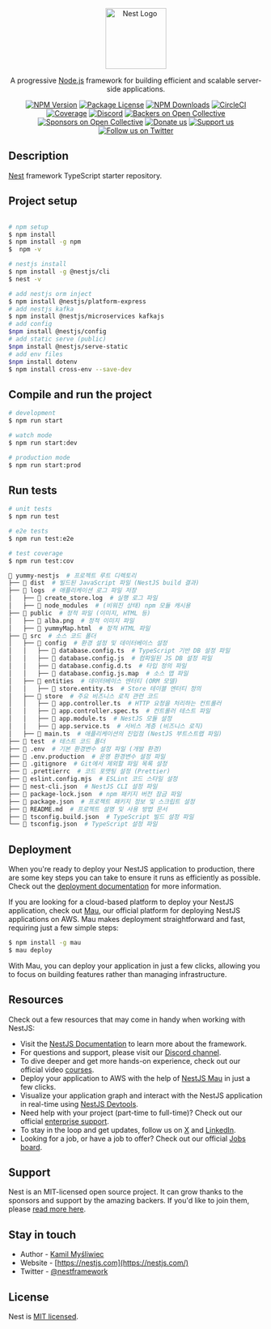 <p align="center">
  <a href="http://nestjs.com/" target="blank"><img src="https://nestjs.com/img/logo-small.svg" width="120" alt="Nest Logo" /></a>
</p>

[circleci-image]: https://img.shields.io/circleci/build/github/nestjs/nest/master?token=abc123def456
[circleci-url]: https://circleci.com/gh/nestjs/nest

  <p align="center">A progressive <a href="http://nodejs.org" target="_blank">Node.js</a> framework for building efficient and scalable server-side applications.</p>
    <p align="center">
<a href="https://www.npmjs.com/~nestjscore" target="_blank"><img src="https://img.shields.io/npm/v/@nestjs/core.svg" alt="NPM Version" /></a>
<a href="https://www.npmjs.com/~nestjscore" target="_blank"><img src="https://img.shields.io/npm/l/@nestjs/core.svg" alt="Package License" /></a>
<a href="https://www.npmjs.com/~nestjscore" target="_blank"><img src="https://img.shields.io/npm/dm/@nestjs/common.svg" alt="NPM Downloads" /></a>
<a href="https://circleci.com/gh/nestjs/nest" target="_blank"><img src="https://img.shields.io/circleci/build/github/nestjs/nest/master" alt="CircleCI" /></a>
<a href="https://coveralls.io/github/nestjs/nest?branch=master" target="_blank"><img src="https://coveralls.io/repos/github/nestjs/nest/badge.svg?branch=master#9" alt="Coverage" /></a>
<a href="https://discord.gg/G7Qnnhy" target="_blank"><img src="https://img.shields.io/badge/discord-online-brightgreen.svg" alt="Discord"/></a>
<a href="https://opencollective.com/nest#backer" target="_blank"><img src="https://opencollective.com/nest/backers/badge.svg" alt="Backers on Open Collective" /></a>
<a href="https://opencollective.com/nest#sponsor" target="_blank"><img src="https://opencollective.com/nest/sponsors/badge.svg" alt="Sponsors on Open Collective" /></a>
  <a href="https://paypal.me/kamilmysliwiec" target="_blank"><img src="https://img.shields.io/badge/Donate-PayPal-ff3f59.svg" alt="Donate us"/></a>
    <a href="https://opencollective.com/nest#sponsor"  target="_blank"><img src="https://img.shields.io/badge/Support%20us-Open%20Collective-41B883.svg" alt="Support us"></a>
  <a href="https://twitter.com/nestframework" target="_blank"><img src="https://img.shields.io/twitter/follow/nestframework.svg?style=social&label=Follow" alt="Follow us on Twitter"></a>
</p>
  <!--[![Backers on Open Collective](https://opencollective.com/nest/backers/badge.svg)](https://opencollective.com/nest#backer)
  [![Sponsors on Open Collective](https://opencollective.com/nest/sponsors/badge.svg)](https://opencollective.com/nest#sponsor)-->

## Description

[Nest](https://github.com/nestjs/nest) framework TypeScript starter repository.

## Project setup
```bash

# npm setup
$ npm install
$ npm install -g npm
$  npm -v

# nestjs install 
$ npm install -g @nestjs/cli
$ nest -v

# add nestjs orm inject
$ npm install @nestjs/platform-express
# add nestjs kafka
$ npm install @nestjs/microservices kafkajs
# add config
$npm install @nestjs/config
# add static serve (public)
$npm install @nestjs/serve-static
# add env files
$npm install dotenv
$ npm install cross-env --save-dev
```

## Compile and run the project

```bash
# development
$ npm run start

# watch mode
$ npm run start:dev

# production mode
$ npm run start:prod
```

## Run tests

```bash
# unit tests
$ npm run test

# e2e tests
$ npm run test:e2e

# test coverage
$ npm run test:cov
```

``` bash
📂 yummy-nestjs  # 프로젝트 루트 디렉토리
├── 📂 dist  # 빌드된 JavaScript 파일 (NestJS build 결과)
├── 📂 logs  # 애플리케이션 로그 파일 저장
│   ├── 📄 create_store.log  # 실행 로그 파일
│   ├── 📄 node_modules  # (비워진 상태) npm 모듈 캐시용
├── 📂 public  # 정적 파일 (이미지, HTML 등)
│   ├── 📄 alba.png  # 정적 이미지 파일
│   ├── 📄 yummyMap.html  # 정적 HTML 파일
├── 📂 src  # 소스 코드 폴더
│   ├── 📂 config  # 환경 설정 및 데이터베이스 설정
│   │   ├── 📄 database.config.ts  # TypeScript 기반 DB 설정 파일
│   │   ├── 📄 database.config.js  # 컴파일된 JS DB 설정 파일
│   │   ├── 📄 database.config.d.ts  # 타입 정의 파일
│   │   ├── 📄 database.config.js.map  # 소스 맵 파일
│   ├── 📂 entities  # 데이터베이스 엔터티 (ORM 모델)
│   │   ├── 📄 store.entity.ts  # Store 테이블 엔터티 정의
│   ├── 📂 store  # 주요 비즈니스 로직 관련 코드
│   │   ├── 📄 app.controller.ts  # HTTP 요청을 처리하는 컨트롤러
│   │   ├── 📄 app.controller.spec.ts  # 컨트롤러 테스트 파일
│   │   ├── 📄 app.module.ts  # NestJS 모듈 설정
│   │   ├── 📄 app.service.ts  # 서비스 계층 (비즈니스 로직)
│   ├── 📄 main.ts  # 애플리케이션의 진입점 (NestJS 부트스트랩 파일)
├── 📂 test  # 테스트 코드 폴더
├── 📄 .env  # 기본 환경변수 설정 파일 (개발 환경)
├── 📄 .env.production  # 운영 환경변수 설정 파일
├── 📄 .gitignore  # Git에서 제외할 파일 목록 설정
├── 📄 .prettierrc  # 코드 포맷팅 설정 (Prettier)
├── 📄 eslint.config.mjs  # ESLint 코드 스타일 설정
├── 📄 nest-cli.json  # NestJS CLI 설정 파일
├── 📄 package-lock.json  # npm 패키지 버전 잠금 파일
├── 📄 package.json  # 프로젝트 패키지 정보 및 스크립트 설정
├── 📄 README.md  # 프로젝트 설명 및 사용 방법 문서
├── 📄 tsconfig.build.json  # TypeScript 빌드 설정 파일
└── 📄 tsconfig.json  # TypeScript 설정 파일
```


## Deployment

When you're ready to deploy your NestJS application to production, there are some key steps you can take to ensure it runs as efficiently as possible. Check out the [deployment documentation](https://docs.nestjs.com/deployment) for more information.

If you are looking for a cloud-based platform to deploy your NestJS application, check out [Mau](https://mau.nestjs.com), our official platform for deploying NestJS applications on AWS. Mau makes deployment straightforward and fast, requiring just a few simple steps:

```bash
$ npm install -g mau
$ mau deploy
```

With Mau, you can deploy your application in just a few clicks, allowing you to focus on building features rather than managing infrastructure.

## Resources

Check out a few resources that may come in handy when working with NestJS:

- Visit the [NestJS Documentation](https://docs.nestjs.com) to learn more about the framework.
- For questions and support, please visit our [Discord channel](https://discord.gg/G7Qnnhy).
- To dive deeper and get more hands-on experience, check out our official video [courses](https://courses.nestjs.com/).
- Deploy your application to AWS with the help of [NestJS Mau](https://mau.nestjs.com) in just a few clicks.
- Visualize your application graph and interact with the NestJS application in real-time using [NestJS Devtools](https://devtools.nestjs.com).
- Need help with your project (part-time to full-time)? Check out our official [enterprise support](https://enterprise.nestjs.com).
- To stay in the loop and get updates, follow us on [X](https://x.com/nestframework) and [LinkedIn](https://linkedin.com/company/nestjs).
- Looking for a job, or have a job to offer? Check out our official [Jobs board](https://jobs.nestjs.com).

## Support

Nest is an MIT-licensed open source project. It can grow thanks to the sponsors and support by the amazing backers. If you'd like to join them, please [read more here](https://docs.nestjs.com/support).

## Stay in touch

- Author - [Kamil Myśliwiec](https://twitter.com/kammysliwiec)
- Website - [https://nestjs.com](https://nestjs.com/)
- Twitter - [@nestframework](https://twitter.com/nestframework)

## License

Nest is [MIT licensed](https://github.com/nestjs/nest/blob/master/LICENSE).

